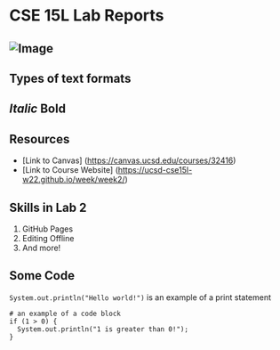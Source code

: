 # CSE 15L Lab Reports
![Image](https://www.kindpng.com/picc/m/151-1510104_computer-science-clip-art-hd-png-download.png)
---
## Types of text formats
*Italic*
**Bold**
---
## Resources
* [Link to Canvas] (https://canvas.ucsd.edu/courses/32416)
* [Link to Course Website] (https://ucsd-cse15l-w22.github.io/week/week2/)

## Skills in Lab 2
1. GitHub Pages
2. Editing Offline
3. And more!

## Some Code
`System.out.println("Hello world!")` is an example of a print statement
```
# an example of a code block
if (1 > 0) {
  System.out.println("1 is greater than 0!");
}
```
